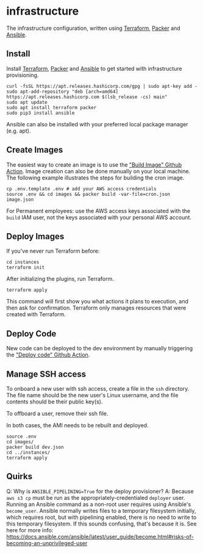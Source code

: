 # infrastructure

The infrastructure configuration, written using [Terraform](https://www.terraform.io), [Packer](https://www.packer.io) and [Ansible](https://www.ansible.com/).

## Install

Install [Terraform](https://www.terraform.io/downloads.html), [Packer](https://www.packer.io/downloads) and [Ansible](https://docs.ansible.com/ansible/latest/installation_guide/intro_installation.html#installing-ansible-on-debian) to get started with infrastructure provisioning.

```
curl -fsSL https://apt.releases.hashicorp.com/gpg | sudo apt-key add -
sudo apt-add-repository "deb [arch=amd64] https://apt.releases.hashicorp.com $(lsb_release -cs) main"
sudo apt update
sudo apt install terraform packer
sudo pip3 install ansible
```

Ansible can also be installed with your preferred local package manager (e.g. apt).

## Create Images
The easiest way to create an image is to use the ["Build Image" Github Action](https://github.com/PermanentOrg/infrastructure/actions?query=workflow%3A%22Build+Dev+Image%22). Image creation can also be done manually on your local machine. The following example illustrates the steps for building the cron image.

```
cp .env.template .env # add your AWS access credentials
source .env && cd images && packer build -var-file=cron.json image.json
```

For Permanent employees: use the AWS access keys associated with the `build` IAM user, not the keys associated with your personal AWS account.

## Deploy Images

If you've never run Terraform before:

```
cd instances
terraform init
```

After initializing the plugins, run Terraform.

```
terraform apply
```

This command will first show you what actions it plans to execution, and then ask for confirmation. Terraform only manages resources that were created with Terraform.

## Deploy Code

New code can be deployed to the dev environment by manually triggering the ["Deploy code" Github Action](https://github.com/PermanentOrg/infrastructure/actions?query=workflow%3A%22Deploy+code+to+dev%22).

## Manage SSH access

To onboard a new user with ssh access, create a file in the `ssh` directory. The file name should be the new user's Linux username, and the file contents should be their public key(s).

To offboard a user, remove their ssh file.

In both cases, the AMI needs to be rebuilt and deployed.

```
source .env
cd images/
packer build dev.json
cd ../instances/
terraform apply
```

## Quirks

Q: Why is `ANSIBLE_PIPELINING=True` for the deploy provisioner?
A: Because `aws s3 cp` must be run as the appropriately-credentialed `deployer` user. Running an Ansible command as a non-root user requires using Ansible's `become_user`. Ansible normally writes files to a temporary filesystem initially, which requires root, but with pipelining enabled, there is no need to write to this temporary filesystem. If this sounds confusing, that's because it is. See here for more info: https://docs.ansible.com/ansible/latest/user_guide/become.html#risks-of-becoming-an-unprivileged-user
